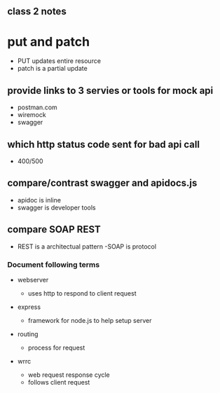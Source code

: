 ## class 2 notes

# put and patch
  - PUT updates entire resource
  - patch is a partial update
## provide links to 3 servies or tools for mock api
  - postman.com
  - wiremock
  - swagger
## which http status code sent for bad api call
  - 400/500
## compare/contrast swagger and apidocs.js
  - apidoc is inline
  - swagger is developer tools
## compare SOAP REST
  - REST is a architectual pattern
  -SOAP is protocol


### Document following terms
- webserver
  - uses http to respond to client request
- express
  - framework for node.js to help setup server
- routing
  - process for request

- wrrc
  - web request response cycle
  - follows client request